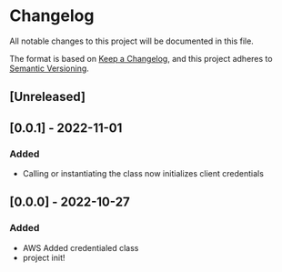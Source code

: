 # Changelog

All notable changes to this project will be documented in this file.

The format is based on [Keep a Changelog](https://keepachangelog.com/en/1.0.0/),
and this project adheres to [Semantic Versioning](https://semver.org/spec/v2.0.0.html).

## [Unreleased]

## [0.0.1] - 2022-11-01

### Added

- Calling or instantiating the class now initializes client credentials


## [0.0.0] - 2022-10-27

### Added

- AWS Added credentialed class
- project init!
